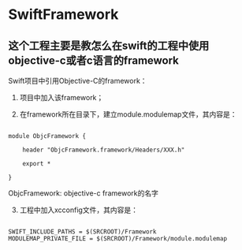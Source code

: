 # SwiftFramework


## 这个工程主要是教怎么在swift的工程中使用objective-c或者c语言的framework

Swift项目中引用Objective-C的framework：

1. 项目中加入该framework；

2. 在framework所在目录下，建立module.modulemap文件，其内容是：


<pre><code> 
module ObjcFramework {

    header "ObjcFramework.framework/Headers/XXX.h"
    
    export *
    
}
</pre></code>

ObjcFramework: objective-c framework的名字


3. 工程中加入xcconfig文件，其内容是：

<pre><code>
SWIFT_INCLUDE_PATHS = $(SRCROOT)/Framework
MODULEMAP_PRIVATE_FILE = $(SRCROOT)/Framework/module.modulemap
</pre></code>
